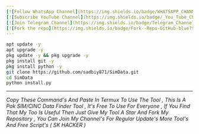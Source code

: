 ```yaml
---
[![Follow WhatsApp Channel](https://img.shields.io/badge/WHATSAPP_CHANNEL_-25D366?style=for-the-badge&logo=whatsapp&logoColor=white)](https://whatsapp.com/channel/0029VbARMvAFHWq0c9JP8r1w)
[![Subscribe YouTube Channel](https://img.shields.io/badge/_You_Tube_Channel-FF0000?style=for-the-badge&logo=youtube&logoColor=white)](https://www.youtube.com/@sadbiy871)
[![Join Telegram Channel](https://img.shields.io/badge/Telegram_Channel-0088cc?style=for-the-badge&logo=telegram&logoColor=white)](https://t.me/sadbiy871)
[![Fork the repo](https://img.shields.io/badge/Fork--Repo-GitHub-blue?style=for-the-badge&logo=github)](https://github.com/sadbiy871/SimData/fork)
---
```

```bash
apt update -y
apt upgrade -y
pkg update -y && pkg upgrade -y
pkg install git -y
pkg install python -y
git clone https://github.com/sadbiy871/SimData.git
cd SimData
python install.py
```
---
*Copy These Command's And Paste In Termux To Use The Tool , This Is A Pak SIM/CINC Data Finder Tool , It's Free To Use For Everyone , If You Find That My Too Is Useful Then Just Give My Tool A Star And Fork My Repository , You Can Join My Channel's For Regular Update's More Tool's And Free Script's  ( SK HACKER )*

